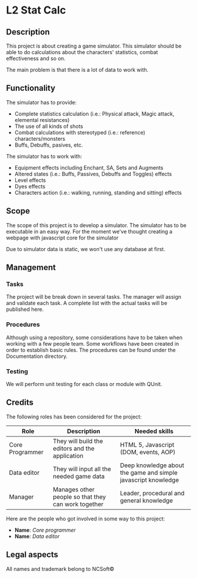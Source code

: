 # L2 Stat Calc

## Description

This project is about creating a game simulator. This simulator should be able to do calculations about the characters' statistics, combat effectiveness and so on.

The main problem is that there is a lot of data to work with.

## Functionality

The simulator has to provide:
* Complete statistics calculation (i.e.: Physical attack, Magic attack, elemental resistances)
* The use of all kinds of shots
* Combat calculations with stereotyped (i.e.: reference) characters/monsters
* Buffs, Debuffs, pasives, etc.

The simulator has to work with:
* Equipment effects including Enchant, SA, Sets and Augments
* Altered states (i.e.: Buffs, Passives, Debuffs and Toggles) effects
* Level effects
* Dyes effects
* Characters action (i.e.: walking, running, standing and sitting) effects

## Scope

The scope of this project is to develop a simulator. The simulator has to be executable in an easy way. For the moment we've thought creating a webpage with javascript core for the simulator

Due to simulator data is static, we won't use any database at first.

## Management

### Tasks

The project will be break down in several tasks. The manager will assign and validate each task. A complete list with the actual tasks will be published here.

### Procedures

Although using a repository, some considerations have to be taken when working with a few people team. Some workflows have been created in order to establish basic rules. The procedures can be found under the Documentation directory.

### Testing

We will perform unit testing for each class or module with QUnit.

## Credits

The following roles has been considered for the project:

| Role | Description | Needed skills |
|---|---|---|
| Core Programmer | They will build the editors and the application | HTML 5, Javascript (DOM, events, AOP) |
| Data editor | They will input all the needed game data | Deep knowledge about the game and simple javascript knowledge |
| Manager | Manages other people so that they can work together | Leader, procedural and general knowledge |

Here are the people who got involved in some way to this project:

* **Name**: *Core programmer*
* **Name**: *Data editor*

## Legal aspects

All names and trademark belong to NCSoft&copy;
